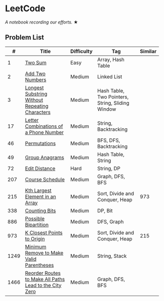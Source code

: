 # LeetCode

_A notebook recording our efforts._ &#9733;

## Problem List

|  #  |   Title  | Difficulty | Tag | Similar
|-----|----------|------------|-----|--------
|1|[Two Sum](https://github.com/garyzccisme/leetcode/tree/master/solutions/0001.Two_Sum) | Easy | Array, Hash Table |
|2|[Add Two Numbers](https://github.com/garyzccisme/leetcode/tree/master/solutions/0002.Add_Two_Numbers) | Medium | Linked List |
|3|[Longest Substring Without Repeating Characters](https://github.com/garyzccisme/leetcode/tree/master/solutions/0003.Longest_Substring_Without_Repeating_Characters) | Medium | Hash Table, Two Pointers, String, Sliding Window
|17|[Letter Combinations of a Phone Number](https://github.com/garyzccisme/leetcode/tree/master/solutions/0017.Letter_Combinations_of_a_Phone_Number)| Medium | String, Backtracking |
|46|[Permutations](https://github.com/garyzccisme/leetcode/tree/master/solutions/0046.Permutations) | Medium | BFS, DFS, Backtracking |
|49|[Group Anagrams](https://github.com/garyzccisme/leetcode/tree/master/solutions/0049.Group_Anagrams)| Medium | Hash Table, String |
|72|[Edit Distance](https://github.com/garyzccisme/leetcode/tree/master/solutions/0072.Edit_Distance) | Hard | String, DP |
|207|[Course Schedule](https://github.com/garyzccisme/leetcode/tree/master/solutions/0207.Course_Schedule)| Medium | Graph, DFS, BFS |
|215|[Kth Largest Element in an Array](https://github.com/garyzccisme/leetcode/tree/master/solutions/0215.Kth_Largest_Element_in_an_Array) | Medium | Sort, Divide and Conquer, Heap | 973 |
|338|[Counting Bits](https://github.com/garyzccisme/leetcode/tree/master/solutions/0338.Couting_Bits)| Medium | DP, Bit |
|886|[Possible Bipartition](https://github.com/garyzccisme/leetcode/tree/master/solutions/0886.Possible_Bipartition)| Medium | DFS, Graph |
|973|[K Closest Points to Origin](https://github.com/garyzccisme/leetcode/tree/master/solutions/0973.K_Closest_Points_to_Origin) | Medium | Sort, Divide and Conquer, Heap | 215 |
|1249|[Minimum Remove to Make Valid Parentheses](https://github.com/garyzccisme/leetcode/tree/master/solutions/1249.Minimum_Remove_to_Make_Valid_Parentheses) | Medium | String, Stack | 
|1466|[Reorder Routes to Make All Paths Lead to the City Zero](https://github.com/garyzccisme/leetcode/tree/master/solutions/1466.Reorder_Routes_to_Make_All_Paths_Lead_to_the_City_Zero) | Medium | Graph, DFS, BFS |